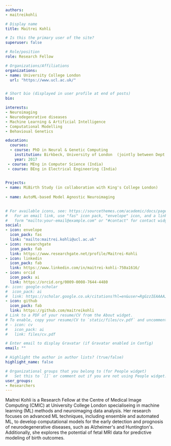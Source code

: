 ```yaml
---
authors:
- maitreikohli

# Display name
title: Maitrei Kohli

# Is this the primary user of the site?
superuser: false

# Role/position
role: Research Fellow

# Organizations/Affiliations
organizations:
- name: University College London
  url: "https://www.ucl.ac.uk/"


# Short bio (displayed in user profile at end of posts)
bio: 

interests:
- Neuroimaging
- Neurodegenrative diseases
- Machine Learning & Artificial Intelligence
- Computational Modelling
- Behavioual Genetics

education:
  courses:
  - course: PhD in Neural & Genetic Computing
    institution: Birkbeck, University of London  (jointly between Dept. of Computer Science & Dept. of Psychological Sciences)
    year: 2017
 - course: MEng in Computer Science (India)
 - course: BEng in Electrical Engineering (India)
  

Projects:
- name: MiBirth Study (in collaboration with King's College London)
  
- name: AutoML-based Model Agnostic Neuroimaging

  
# For available icons, see: https://sourcethemes.com/academic/docs/page-builder/#icons
#   For an email link, use "fas" icon pack, "envelope" icon, and a link in the
#   form "mailto:your-email@example.com" or "#contact" for contact widget.
social:
- icon: envelope
  icon_pack: fas
  link: "mailto:maitrei.kohli@ucl.ac.uk"
- icon: researchgate
  icon_pack: fab
  link: https://www.researchgate.net/profile/Maitrei-Kohli
- icon: linkedin
  icon_pack: fab
  link: https://www.linkedin.com/in/maitrei-kohli-750a1616/
- icon: orcid
  icon_pack: ai
  link: https://orcid.org/0009-0008-7644-4480
#- icon: google-scholar
#  icon_pack: ai
#  link: https://scholar.google.co.uk/citations?hl=en&user=RgGzzIEAAAAJ
- icon: github
  icon_pack: fab
  link: https://github.com/maitreikohli
# Link to a PDF of your resume/CV from the About widget.
# To enable, copy your resume/CV to `static/files/cv.pdf` and uncomment the lines below.
# - icon: cv
#   icon_pack: ai
#   link: files/cv.pdf

# Enter email to display Gravatar (if Gravatar enabled in Config)
email: ""

# Highlight the author in author lists? (true/false)
highlight_name: false

# Organizational groups that you belong to (for People widget)
#   Set this to `[]` or comment out if you are not using People widget.
user_groups:
- Researchers
---
```


Maitrei Kohli is a Research Fellow at the Centre of Medical Image Computing (CMIC) at University College London specialiseing in machine learning (ML) methods and neuroimaging data analysis. Her research focuses on advanced ML techniques, including ensemble and automated ML, to develop computational models for the early detection and prognosis of neurodegenerative diseases, such as Alzheimer's and Huntington's. Additionally, she explores the potential of fetal MRI data for predictive modeling of birth outcomes.

